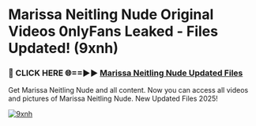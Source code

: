 # Marissa Neitling Nude Original Videos 0nlyFans Leaked - Files Updated! (9xnh)

<h3>🔴 CLICK HERE 🌐==►► <a href="https://tinyurl.com/yrmya6cz" rel="nofollow">Marissa Neitling Nude Updated Files</a></h3>

Get Marissa Neitling Nude and all content. Now you can access all videos and pictures of Marissa Neitling Nude. New Updated Files 2025!

[![9xnh](https://i.imgur.com/FMdXYCs.gif)](https://tinyurl.com/yrmya6cz)
